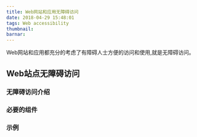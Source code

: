 ```yaml
---
title: Web网站和应用无障碍访问
date: 2018-04-29 15:48:01
tags: Web accessibility
thumbnail:
barnar:
---
```


Web网站和应用都充分的考虑了有障碍人士方便的访问和使用,就是无障碍访问。
<!-- more -->

## Web站点无障碍访问 

### 无障碍访问介绍

### 必要的组件

### 示例